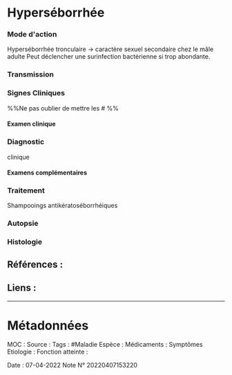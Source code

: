 # Hyperséborrhée
### Mode d'action
Hyperséborrhée tronculaire -> caractère sexuel secondaire chez le mâle adulte
Peut déclencher une surinfection bactérienne si trop abondante.
### Transmission
### Signes Cliniques
%%Ne pas oublier de mettre les # %%
#### Examen clinique
### Diagnostic
clinique
#### Examens complémentaires
### Traitement
Shampooings antikératoséborrhéiques
### Autopsie
### Histologie

## Références :
>
 

## Liens :



***

# Métadonnées
MOC :
Source :
Tags : #Maladie 
	Espèce :
	Médicaments :
	Symptômes
	Etiologie :
	Fonction atteinte :
	
Date : 07-04-2022
Note N° 20220407153220